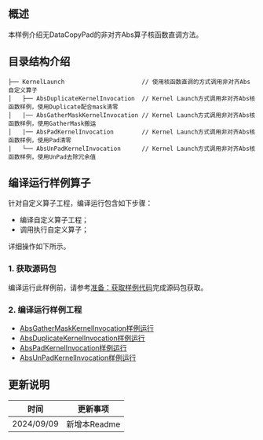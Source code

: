 ## 概述
本样例介绍无DataCopyPad的非对齐Abs算子核函数直调方法。
## 目录结构介绍
```
├── KernelLaunch                      // 使用核函数直调的方式调用非对齐Abs自定义算子
│   ├── AbsDuplicateKernelInvocation  // Kernel Launch方式调用非对齐Abs核函数样例，使用Duplicate配合mask清零
│   |── AbsGatherMaskKernelInvocation // Kernel Launch方式调用非对齐Abs核函数样例，使用GatherMask搬运
│   |── AbsPadKernelInvocation        // Kernel Launch方式调用非对齐Abs核函数样例，使用Pad清零
|   └── AbsUnPadKernelInvocation      // Kernel Launch方式调用非对齐Abs核函数样例，使用UnPad去除冗余值
```

## 编译运行样例算子
针对自定义算子工程，编译运行包含如下步骤：
- 编译自定义算子工程；
- 调用执行自定义算子；

详细操作如下所示。
### 1. 获取源码包
编译运行此样例前，请参考[准备：获取样例代码](../README.md#codeready)完成源码包获取。
### 2. 编译运行样例工程
- [AbsGatherMaskKernelInvocation样例运行](./AbsGatherMaskKernelInvocation/README.md)
- [AbsDuplicateKernelInvocation样例运行](./AbsDuplicateKernelInvocation/README.md)
- [AbsPadKernelInvocation样例运行](./AbsPadKernelInvocation/README.md)
- [AbsUnPadKernelInvocation样例运行](./AbsUnPadKernelInvocation/README.md)
## 更新说明
| 时间| 更新事项|
| - | - |
| 2024/09/09 | 新增本Readme
